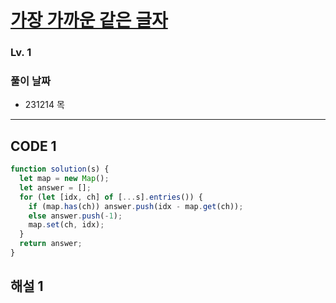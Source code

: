 # [가장 가까운 같은 글자](https://school.programmers.co.kr/learn/courses/30/lessons/142086)

### Lv. 1

### 풀이 날짜

- 231214 목

---

## CODE 1

```javascript
function solution(s) {
  let map = new Map();
  let answer = [];
  for (let [idx, ch] of [...s].entries()) {
    if (map.has(ch)) answer.push(idx - map.get(ch));
    else answer.push(-1);
    map.set(ch, idx);
  }
  return answer;
}
```

## 해설 1
